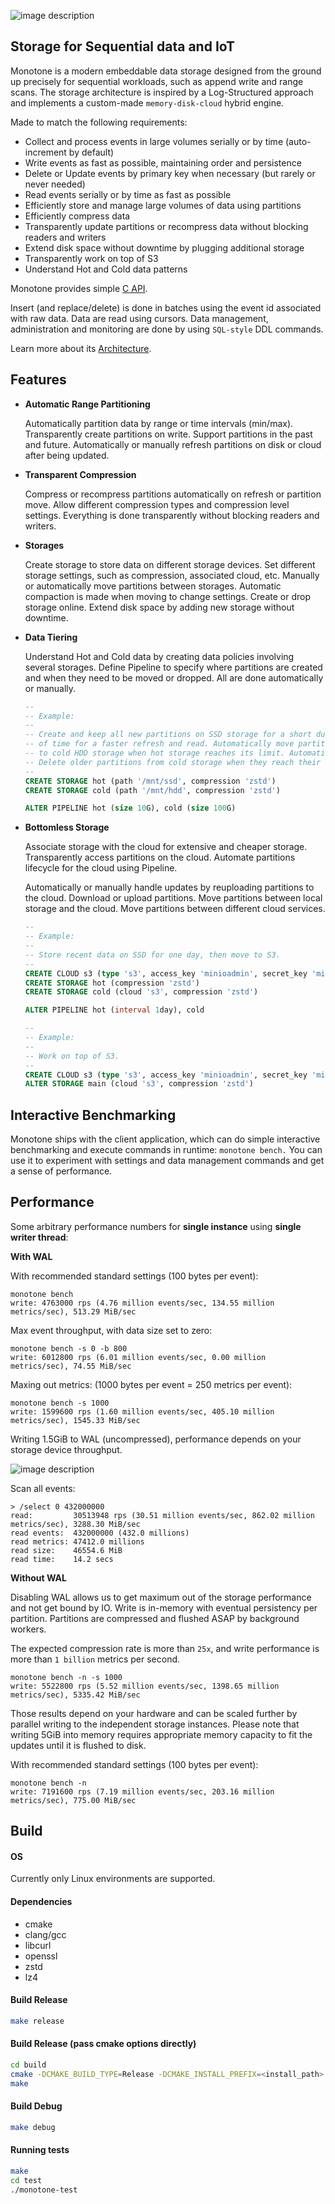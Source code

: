 
![image description](.github/logo.png)

## Storage for Sequential data and IoT

Monotone is a modern embeddable data storage designed from the ground up precisely
for sequential workloads, such as append write and range scans. The storage architecture
is inspired by a Log-Structured approach and implements a custom-made `memory-disk-cloud`
hybrid engine.

Made to match the following requirements:

- Collect and process events in large volumes serially or by time (auto-increment by default)
- Write events as fast as possible, maintaining order and persistence
- Delete or Update events by primary key when necessary (but rarely or never needed)
- Read events serially or by time as fast as possible
- Efficiently store and manage large volumes of data using partitions
- Efficiently compress data
- Transparently update partitions or recompress data without blocking readers and writers
- Extend disk space without downtime by plugging additional storage
- Transparently work on top of S3
- Understand Hot and Cold data patterns

Monotone provides simple [C API](monotone/main/api/monotone.h).

Insert (and replace/delete) is done in batches using the event id associated with raw data.
Data are read using cursors.
Data management, administration and monitoring are done by using `SQL-style` DDL commands.

Learn more about its [Architecture](ARCHITECTURE.md).

## Features

- **Automatic Range Partitioning**

    Automatically partition data by range or time intervals (min/max).
	Transparently create partitions on write.
	Support partitions in the past and future.
	Automatically or manually refresh partitions on disk or cloud after being updated.

- **Transparent Compression**

    Compress or recompress partitions automatically on refresh or partition move.
	Allow different compression types and compression level settings.
	Everything is done transparently without blocking readers and writers.

- **Storages**

    Create storage to store data on different storage devices.
	Set different storage settings, such as compression, associated cloud, etc.
	Manually or automatically move partitions between storages.
	Automatic compaction is made when moving to change settings.
	Create or drop storage online.
	Extend disk space by adding new storage without downtime.

- **Data Tiering**

    Understand Hot and Cold data by creating data policies involving several storages.
	Define Pipeline to specify where partitions are created and when they need to be moved or dropped.
	All are done automatically or manually.

	```SQL
	--
	-- Example:
	--
	-- Create and keep all new partitions on SSD storage for a short duration
	-- of time for a faster refresh and read. Automatically move partitions
	-- to cold HDD storage when hot storage reaches its limit. Automatically
	-- Delete older partitions from cold storage when they reach their limit.
	--
	CREATE STORAGE hot (path '/mnt/ssd', compression 'zstd')
	CREATE STORAGE cold (path '/mnt/hdd', compression 'zstd')

	ALTER PIPELINE hot (size 10G), cold (size 100G)
	```

- **Bottomless Storage**

    Associate storage with the cloud for extensive and cheaper storage.
	Transparently access partitions on the cloud.
	Automate partitions lifecycle for the cloud using Pipeline.

    Automatically or manually handle updates by reuploading partitions to the cloud.
	Download or upload partitions.
	Move partitions between local storage and the cloud.
	Move partitions between different cloud services.

	```SQL
	--
	-- Example:
	--
	-- Store recent data on SSD for one day, then move to S3.
	--
	CREATE CLOUD s3 (type 's3', access_key 'minioadmin', secret_key 'minioadmin', url 'localhost:9000')
	CREATE STORAGE hot (compression 'zstd')
	CREATE STORAGE cold (cloud 's3', compression 'zstd')

	ALTER PIPELINE hot (interval 1day), cold
	```

	```SQL
	--
	-- Example:
	--
	-- Work on top of S3.
	--
	CREATE CLOUD s3 (type 's3', access_key 'minioadmin', secret_key 'minioadmin', url 'localhost:9000')
	ALTER STORAGE main (cloud 's3', compression 'zstd')
	```
  
## Interactive Benchmarking

Monotone ships with the client application, which can do simple interactive benchmarking and
execute commands in runtime: `monotone bench.` You can use it to experiment with settings and data management commands and get a sense of performance.

## Performance

Some arbitrary performance numbers for **single instance** using **single writer thread**:

**With WAL**

With recommended standard settings (100 bytes per event):

```
monotone bench
write: 4763000 rps (4.76 million events/sec, 134.55 million metrics/sec), 513.29 MiB/sec
```

Max event throughput, with data size set to zero:

```
monotone bench -s 0 -b 800
write: 6012800 rps (6.01 million events/sec, 0.00 million metrics/sec), 74.55 MiB/sec
```

Maxing out metrics: (1000 bytes per event = 250 metrics per event):

```
monotone bench -s 1000
write: 1599600 rps (1.60 million events/sec, 405.10 million metrics/sec), 1545.33 MiB/sec
```
Writing 1.5GiB to WAL (uncompressed), performance depends on your storage device throughput.

![image description](.github/bench.gif)

Scan all events:

```
> /select 0 432000000
read:         30513948 rps (30.51 million events/sec, 862.02 million metrics/sec), 3288.30 MiB/sec
read events:  432000000 (432.0 millions)
read metrics: 47412.0 millions
read size:    46554.6 MiB
read time:    14.2 secs
```

**Without WAL**

Disabling WAL allows us to get maximum out of the storage performance and not get bound by IO.
Write is in-memory with eventual persistency per partition. Partitions are compressed and flushed ASAP by background workers.

The expected compression rate is more than `25x`, and write performance is more than `1 billion` metrics per second.

```
monotone bench -n -s 1000
write: 5522800 rps (5.52 million events/sec, 1398.65 million metrics/sec), 5335.42 MiB/sec
```

Those results depend on your hardware and can be scaled further by parallel writing
to the independent storage instances. Please note that writing 5GiB into memory requires appropriate memory capacity
to fit the updates until it is flushed to disk.

With recommended standard settings (100 bytes per event):

```
monotone bench -n
write: 7191600 rps (7.19 million events/sec, 203.16 million metrics/sec), 775.00 MiB/sec
```

## Build

#### OS

Currently only Linux environments are supported.

#### Dependencies

- cmake
- clang/gcc
- libcurl
- openssl
- zstd
- lz4

#### Build Release

```sh
make release
```

#### Build Release (pass cmake options directly)

```sh
cd build
cmake -DCMAKE_BUILD_TYPE=Release -DCMAKE_INSTALL_PREFIX=<install_path> .
make
```

#### Build Debug

```sh
make debug
```

#### Running tests

```sh
make
cd test
./monotone-test
```
